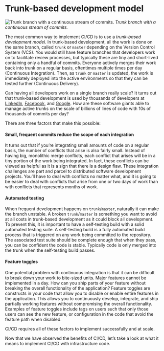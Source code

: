 # Trunk-based development model

![Trunk branch with a continuous stream of commits.](/img/guides/build-it-yourself/pipelines/trunk.png)
_Trunk branch with a continuous stream of commits._

The most common way to implement CI/CD is to use a _trunk-based development model_. In trunk-based development, all the
work is done on the same branch, called `trunk` or `master` depending on the Version Control System (VCS). You would
still have feature branches that developers work on to facilitate review processes, but typically these are tiny and
short-lived containing only a handful of commits. Everyone actively merges their work back into trunk on a regular
basis, oftentimes multiple times per day (Continuous Integration). Then, as `trunk` or `master` is updated, the work is
immediately deployed into the active environments so that they can be tested further (Continuous Delivery).

Can having all developers work on a single branch really scale? It turns out that trunk-based development is used by
thousands of developers at [LinkedIn](https://www.wired.com/2013/04/linkedin-software-revolution/),
[Facebook](https://paulhammant.com/2013/03/13/facebook-tbd-take-2/), and
[Google](https://www.youtube.com/watch?v=W71BTkUbdqE). How are these software giants able to manage active trunks on the
scale of billions of lines of code with 10s of thousands of commits per day?

There are three factors that make this possible:

<div className="dlist">

#### Small, frequent commits reduce the scope of each integration

It turns out that if you’re integrating small amounts of code on a regular basis, the number of conflicts that arise is
also fairly small. Instead of having big, monolithic merge conflicts, each conflict that arises will be in a tiny
portion of the work being integrated. In fact, these conflicts can be viewed as helpful as it is a sign that there is
a design flaw. These integration challenges are part and parcel to distributed software development projects. You’ll
have to deal with conflicts no matter what, and it is going to be easier to deal with conflicts that arise from one or
two days of work than with conflicts that represents months of work.

#### Automated testing

When frequent development happens on `trunk`/`master`, naturally it can make the branch unstable. A broken
`trunk`/`master` is something you want to avoid at all costs in trunk-based development as it could block all
development. To prevent this, it is important to have a self-testing build with a solid automated testing suite. A
self-testing build is a fully automated build process that is triggered on any work being committed to the repository.
The associated test suite should be complete enough that when they pass, you can be confident the code is stable.
Typically code is only merged into the trunk when the self-testing build passes.

#### Feature toggles

One potential problem with continuous integration is that it can be difficult to break down your work to bite-sized
units. Major features cannot be implemented in a day. How can you ship parts of your feature without breaking the
overall functionality of the application? Feature toggles are constructs in your code that allow you to disable or
enable entire features in the application. This allows you to continuously develop, integrate, and ship partially
working features without compromising the overall functionality. Examples of feature toggles include tags on
users such that only those users can see the new feature, or configuration in the code that avoid the feature path
when disabled.

</div>

CI/CD requires all of these factors to implement successfully and at scale.

Now that we have observed the benefits of CI/CD, let’s take a look at what it means to implement CI/CD with
infrastructure code.
